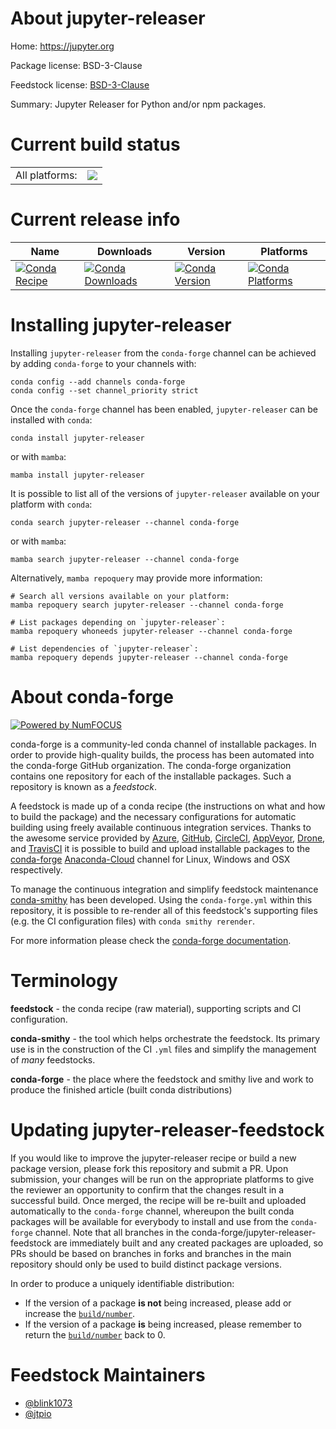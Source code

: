 About jupyter-releaser
======================

Home: https://jupyter.org

Package license: BSD-3-Clause

Feedstock license: [BSD-3-Clause](https://github.com/conda-forge/jupyter-releaser-feedstock/blob/main/LICENSE.txt)

Summary: Jupyter Releaser for Python and/or npm packages.

Current build status
====================


<table><tr><td>All platforms:</td>
    <td>
      <a href="https://dev.azure.com/conda-forge/feedstock-builds/_build/latest?definitionId=15222&branchName=main">
        <img src="https://dev.azure.com/conda-forge/feedstock-builds/_apis/build/status/jupyter-releaser-feedstock?branchName=main">
      </a>
    </td>
  </tr>
</table>

Current release info
====================

| Name | Downloads | Version | Platforms |
| --- | --- | --- | --- |
| [![Conda Recipe](https://img.shields.io/badge/recipe-jupyter--releaser-green.svg)](https://anaconda.org/conda-forge/jupyter-releaser) | [![Conda Downloads](https://img.shields.io/conda/dn/conda-forge/jupyter-releaser.svg)](https://anaconda.org/conda-forge/jupyter-releaser) | [![Conda Version](https://img.shields.io/conda/vn/conda-forge/jupyter-releaser.svg)](https://anaconda.org/conda-forge/jupyter-releaser) | [![Conda Platforms](https://img.shields.io/conda/pn/conda-forge/jupyter-releaser.svg)](https://anaconda.org/conda-forge/jupyter-releaser) |

Installing jupyter-releaser
===========================

Installing `jupyter-releaser` from the `conda-forge` channel can be achieved by adding `conda-forge` to your channels with:

```
conda config --add channels conda-forge
conda config --set channel_priority strict
```

Once the `conda-forge` channel has been enabled, `jupyter-releaser` can be installed with `conda`:

```
conda install jupyter-releaser
```

or with `mamba`:

```
mamba install jupyter-releaser
```

It is possible to list all of the versions of `jupyter-releaser` available on your platform with `conda`:

```
conda search jupyter-releaser --channel conda-forge
```

or with `mamba`:

```
mamba search jupyter-releaser --channel conda-forge
```

Alternatively, `mamba repoquery` may provide more information:

```
# Search all versions available on your platform:
mamba repoquery search jupyter-releaser --channel conda-forge

# List packages depending on `jupyter-releaser`:
mamba repoquery whoneeds jupyter-releaser --channel conda-forge

# List dependencies of `jupyter-releaser`:
mamba repoquery depends jupyter-releaser --channel conda-forge
```


About conda-forge
=================

[![Powered by
NumFOCUS](https://img.shields.io/badge/powered%20by-NumFOCUS-orange.svg?style=flat&colorA=E1523D&colorB=007D8A)](https://numfocus.org)

conda-forge is a community-led conda channel of installable packages.
In order to provide high-quality builds, the process has been automated into the
conda-forge GitHub organization. The conda-forge organization contains one repository
for each of the installable packages. Such a repository is known as a *feedstock*.

A feedstock is made up of a conda recipe (the instructions on what and how to build
the package) and the necessary configurations for automatic building using freely
available continuous integration services. Thanks to the awesome service provided by
[Azure](https://azure.microsoft.com/en-us/services/devops/), [GitHub](https://github.com/),
[CircleCI](https://circleci.com/), [AppVeyor](https://www.appveyor.com/),
[Drone](https://cloud.drone.io/welcome), and [TravisCI](https://travis-ci.com/)
it is possible to build and upload installable packages to the
[conda-forge](https://anaconda.org/conda-forge) [Anaconda-Cloud](https://anaconda.org/)
channel for Linux, Windows and OSX respectively.

To manage the continuous integration and simplify feedstock maintenance
[conda-smithy](https://github.com/conda-forge/conda-smithy) has been developed.
Using the ``conda-forge.yml`` within this repository, it is possible to re-render all of
this feedstock's supporting files (e.g. the CI configuration files) with ``conda smithy rerender``.

For more information please check the [conda-forge documentation](https://conda-forge.org/docs/).

Terminology
===========

**feedstock** - the conda recipe (raw material), supporting scripts and CI configuration.

**conda-smithy** - the tool which helps orchestrate the feedstock.
                   Its primary use is in the construction of the CI ``.yml`` files
                   and simplify the management of *many* feedstocks.

**conda-forge** - the place where the feedstock and smithy live and work to
                  produce the finished article (built conda distributions)


Updating jupyter-releaser-feedstock
===================================

If you would like to improve the jupyter-releaser recipe or build a new
package version, please fork this repository and submit a PR. Upon submission,
your changes will be run on the appropriate platforms to give the reviewer an
opportunity to confirm that the changes result in a successful build. Once
merged, the recipe will be re-built and uploaded automatically to the
`conda-forge` channel, whereupon the built conda packages will be available for
everybody to install and use from the `conda-forge` channel.
Note that all branches in the conda-forge/jupyter-releaser-feedstock are
immediately built and any created packages are uploaded, so PRs should be based
on branches in forks and branches in the main repository should only be used to
build distinct package versions.

In order to produce a uniquely identifiable distribution:
 * If the version of a package **is not** being increased, please add or increase
   the [``build/number``](https://docs.conda.io/projects/conda-build/en/latest/resources/define-metadata.html#build-number-and-string).
 * If the version of a package **is** being increased, please remember to return
   the [``build/number``](https://docs.conda.io/projects/conda-build/en/latest/resources/define-metadata.html#build-number-and-string)
   back to 0.

Feedstock Maintainers
=====================

* [@blink1073](https://github.com/blink1073/)
* [@jtpio](https://github.com/jtpio/)

